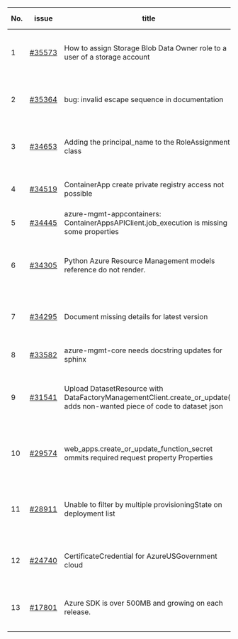 | No. | issue | title | labels | assignees | bot advice | created date |
| ------ | ------ | ------ | ------ | ------ | ------ | :-----: |
|1|[#35573](https://github.com/Azure/azure-sdk-for-python/issues/35573)|How to assign Storage Blob Data Owner role to a user of a storage account|Storage, question, Service Attention, Mgmt, customer-reported, issue-addressed|msyyc, ChenxiJiang333||2024-05-10|
|2|[#35364](https://github.com/Azure/azure-sdk-for-python/issues/35364)|bug: invalid escape sequence in documentation|question, Data Factory, Mgmt, customer-reported, needs-team-attention|msyyc, iscai-msft|no reply > 7|2024-04-25|
|3|[#34653](https://github.com/Azure/azure-sdk-for-python/issues/34653)|Adding the principal_name to the RoleAssignment class|question, Authorization, Mgmt, customer-reported, needs-team-attention|msyyc|no reply > 7|2024-03-06|
|4|[#34519](https://github.com/Azure/azure-sdk-for-python/issues/34519)|ContainerApp create private registry access not possible|question, Mgmt, customer-reported, needs-team-attention|msyyc|no reply > 7|2024-02-28|
|5|[#34445](https://github.com/Azure/azure-sdk-for-python/issues/34445)|azure-mgmt-appcontainers: ContainerAppsAPIClient.job_execution is missing some properties|Mgmt|msyyc|no reply > 7|2024-02-24|
|6|[#34305](https://github.com/Azure/azure-sdk-for-python/issues/34305)|Python Azure Resource Management models reference do not render.|Docs, question, ARM, Service Attention, Mgmt, customer-reported, needs-team-attention|msyyc|new comment|2024-02-13|
|7|[#34295](https://github.com/Azure/azure-sdk-for-python/issues/34295)|Document missing details for latest version|Docs, question, Service Attention, Mgmt, customer-reported, needs-team-attention|msyyc|no reply > 7|2024-02-13|
|8|[#33582](https://github.com/Azure/azure-sdk-for-python/issues/33582)|azure-mgmt-core needs docstring updates for sphinx|Mgmt, Azure.Mgmt.Core, sphinx|msyyc|new issue|2023-12-17|
|9|[#31541](https://github.com/Azure/azure-sdk-for-python/issues/31541)|Upload DatasetResource with DataFactoryManagementClient.create_or_update() adds non-wanted piece of code to dataset json|question, Data Factory, Service Attention, Mgmt, customer-reported, needs-team-attention|msyyc|no reply > 7|2023-08-09|
|10|[#29574](https://github.com/Azure/azure-sdk-for-python/issues/29574)|web_apps.create_or_update_function_secret ommits required request property Properties|bug, Service Attention, Mgmt, customer-reported, Web Apps, needs-team-attention|msyyc|new comment|2023-03-24|
|11|[#28911](https://github.com/Azure/azure-sdk-for-python/issues/28911)|Unable to filter by multiple provisioningState on deployment list|bug, Service Attention, Mgmt, customer-reported, needs-team-attention, Resources|msyyc|new comment|2023-02-20|
|12|[#24740](https://github.com/Azure/azure-sdk-for-python/issues/24740)|CertificateCredential for AzureUSGovernment cloud|feature-request, Operations Management, Mgmt, needs-team-attention|msyyc, BigCat20196|new comment|2022-06-07|
|13|[#17801](https://github.com/Azure/azure-sdk-for-python/issues/17801)|Azure SDK is over 500MB and growing on each release.|question, Network, Mgmt, customer-reported, needs-team-attention|lmazuel, msyyc, iscai-msft|new comment|2021-04-05|
